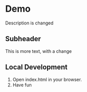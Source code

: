 # Demo

Description is changed

## Subheader

This is more text, with a change

## Local Development

1. Open index.html in your browser.
2. Have fun